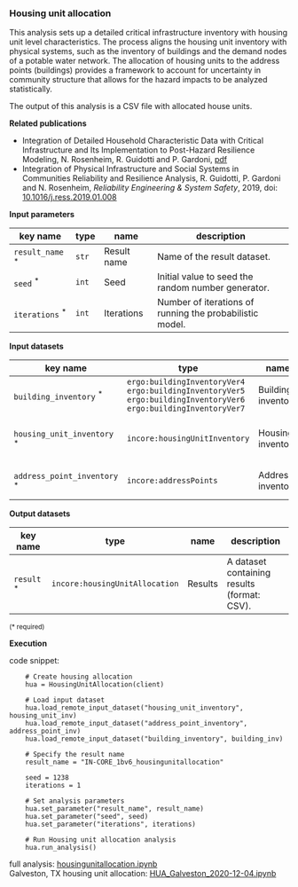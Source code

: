 ### Housing unit allocation

This analysis sets up a detailed critical infrastructure inventory with housing unit level characteristics.
The process aligns the housing unit inventory with physical systems, such as the inventory of buildings
and the demand nodes of a potable water network. The allocation of housing units to the address points
(buildings) provides a framework to account for uncertainty in community structure that allows
for the hazard impacts to be analyzed statistically.

The output of this analysis is a CSV file with allocated house units.

**Related publications**

* Integration of Detailed Household Characteristic Data with Critical Infrastructure and Its Implementation to Post-Hazard Resilience Modeling, N. Rosenheim, R. Guidotti and P. Gardoni, [pdf](https://www.researchgate.net/profile/Jose_Rodriguez-Llanes/publication/328233484_Food_security_resilience_to_shocks_in_Niger_preliminary_findings_on_potential_measurement_and_challenges_from_LSMS-ISA_data/links/5bc07b2fa6fdcc2c91f72ca2/Food-security-resilience-to-shocks-in-Niger-preliminary-findings-on-potential-measurement-and-challenges-from-LSMS-ISA-data.pdf#page=166)
* Integration of Physical Infrastructure and Social Systems in Communities Reliability and Resilience Analysis, R. Guidotti, P. Gardoni and N. Rosenheim, *Reliability Engineering & System Safety*, 2019, doi: [10.1016/j.ress.2019.01.008](https://app.dimensions.ai/details/publication/pub.1111322263?and_facet_journal=jour.1158471)

**Input parameters**

key name | type | name | description
--- | --- | --- | ---
`result_name` <sup>*</sup> | `str` | Result name | Name of the result dataset.
`seed` <sup>*</sup> | `int` | Seed | Initial value to seed the random number generator.
`iterations` <sup>*</sup> | `int` | Iterations | Number of iterations of running the probabilistic model.

**Input datasets**

key name | type | name | description
--- | --- | --- | ---
`building_inventory` <sup>*</sup> | `ergo:buildingInventoryVer4`<br>`ergo:buildingInventoryVer5`<br>`ergo:buildingInventoryVer6`<br>`ergo:buildingInventoryVer7` | Building inventory | A building inventory dataset.
`housing_unit_inventory` <sup>*</sup> | `incore:housingUnitInventory` | Housing inventory | A housing unit inventory dataset.
`address_point_inventory` <sup>*</sup> | `incore:addressPoints` | Address inventory | An address locations dataset.

**Output datasets**

key name | type | name | description
--- | --- | --- | ---
`result` <sup>*</sup> | `incore:housingUnitAllocation` | Results | A dataset containing results <br>(format: CSV).

<small>(* required)</small>

**Execution**

code snippet:

```
    # Create housing allocation
    hua = HousingUnitAllocation(client)

    # Load input dataset
    hua.load_remote_input_dataset("housing_unit_inventory", housing_unit_inv)
    hua.load_remote_input_dataset("address_point_inventory", address_point_inv)
    hua.load_remote_input_dataset("building_inventory", building_inv)

    # Specify the result name
    result_name = "IN-CORE_1bv6_housingunitallocation"

    seed = 1238
    iterations = 1

    # Set analysis parameters
    hua.set_parameter("result_name", result_name)
    hua.set_parameter("seed", seed)
    hua.set_parameter("iterations", iterations)

    # Run Housing unit allocation analysis
    hua.run_analysis()
```

full analysis: [housingunitallocation.ipynb](https://github.com/IN-CORE/incore-docs/blob/master/notebooks/housingunitallocation.ipynb) <br />
Galveston, TX housing unit allocation: [HUA_Galveston_2020-12-04.ipynb](https://github.com/IN-CORE/incore-docs/blob/master/notebooks/HUA_Galveston_2020-12-04.ipynb)